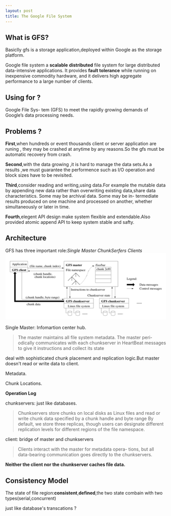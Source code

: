 ```yaml
---
layout: post
title: The Google File System
---
```





## What is GFS?

Basiclly gfs is a storage application,deployed within Google as the storage platform.

Google file system a **scalable** **distributed** file system for large distributed data-intensive applications. It provides **fault tolerance** while running on inexpensive commodity hardware, and it delivers high aggregate performance to a large number of clients.


## Using for ?

Google File Sys- tem (GFS) to meet the rapidly growing demands of Google’s data processing needs.

## Problems ?

**First**,when hundreds or event thousands client or server application are runing , they may be crashed at anytime by any reasons.So the gfs must be automatic recovery from crash.

**Second**,with the data growing ,it is hard to manage the data sets.As a results ,we must guarantee the performence such as I/O operation and block sizes have to be revisited.

**Third**,consider reading and writing,using data.For example the mutable data by appending new data rather than overwriting existing data,share data characteristics. Some may be archival data. Some may be in- termediate results produced on one machine and processed on another, whether simultaneously or later in time.

**Fourth**,elegent API design make system flexible and extendable.Also provided atomic append API to keep system stable and safty.

## Architecture

GFS has three important role:*Single Master* *ChunkSerfers* *Clients* 
![Figure 1](/assets/images/figure.png)

Single Master: Infomartion center hub.
> The master maintains all file system metadata.
> The master peri- odically communicates with each chunkserver in HeartBeat messages to give it instructions and collect its state

deal with sophisticated chunk placement and replication logic.But master doesn't read or write data to client.

Metadata.

Chunk Locations.

**Operation Log**


chunkservers: just like databases.
> Chunkservers store chunks on local disks as Linux files and read or write chunk data specified by a chunk handle and byte range
> By default, we store three replicas, though users can designate different replication levels for different regions of the file namespace.

client: bridge of master and chunkservers
> Clients interact with the master for metadata opera- tions, but all data-bearing communication goes directly to the chunkservers.


**Neither the client nor the chunkserver caches file data.**

## Consistency Model 

The state of file region:**consistent**,**defined**,the two state combain with two types(serial,concurrent)

just like database's transcations ? 